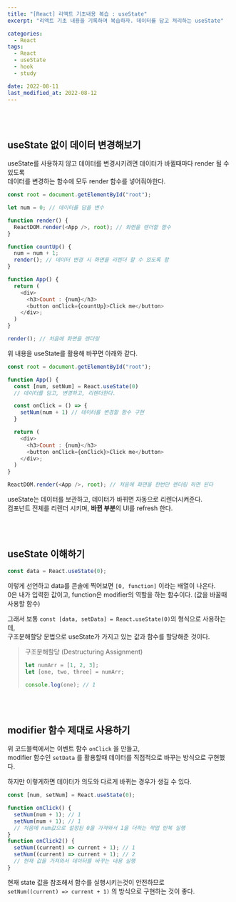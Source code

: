 ```yaml
---
title: "[React] 리액트 기초내용 복습 : useState"
excerpt: "리액트 기초 내용을 기록하며 복습하자. 데이터를 담고 처리하는 useState"

categories:
  - React
tags:
  - React
  - useState
  - hook
  - study

date: 2022-08-11
last_modified_at: 2022-08-12
---
```


<br>
<br>

## useState 없이 데이터 변경해보기

useState를 사용하지 않고 데이터를 변경시키려면 데이터가 바뀔때마다 render 될 수 있도록<br>
데이터를 변경하는 함수에 모두 render 함수를 넣어줘야한다.

```javascript
const root = document.getElementById("root");

let num = 0; // 데이터를 담을 변수

function render() {
  ReactDOM.render(<App />, root); // 화면을 렌더할 함수
}

function countUp() {
  num = num + 1;
  render(); // 데이터 변경 시 화면을 리렌더 할 수 있도록 함
}

function App() {
  return (
    <div>
      <h3>Count : {num}</h3>
      <button onClick={countUp}>Click me</button>
    </div>;
  )
}

render(); // 처음에 화면을 렌더링
```

위 내용을 useState를 활용해 바꾸면 아래와 같다.

```javascript
const root = document.getElementById("root");

function App() {
  const [num, setNum] = React.useState(0)
  // 데이터를 담고, 변경하고, 리렌더한다.

  const onClick = () => {
    setNum(num + 1) // 데이터를 변경할 함수 구현
  }

  return (
    <div>
      <h3>Count : {num}</h3>
      <button onClick={onClick}>Click me</button>
    </div>;
  )
}

ReactDOM.render(<App />, root); // 처음에 화면을 한번만 렌더링 하면 된다
```

useState는 데이터를 보관하고, 데이터가 바뀌면 자동으로 리렌더시켜준다.<br>
컴포넌트 전체를 리렌더 시키며, **바뀐 부분**의 UI를 refresh 한다.

<br>
<br>

## useState 이해하기

```javascript
const data = React.useState(0);
```

이렇게 선언하고 data를 콘솔에 찍어보면 `[0, function]` 이라는 배열이 나온다.<br>
0은 내가 입력한 값이고, function은 modifier의 역할을 하는 함수이다. (값을 바꿀때 사용할 함수)

그래서 보통 `const [data, setData] = React.useState(0)`의 형식으로 사용하는데,<br >
구조분해할당 문법으로 useState가 가지고 있는 값과 함수를 할당해준 것이다.

> 구조분해할당 (Destructuring Assignment)
>
> ```javascript
> let numArr = [1, 2, 3];
> let [one, two, three] = numArr;
>
> console.log(one); // 1
> ```

<br>
<br>

## modifier 함수 제대로 사용하기

위 코드블럭에서는 이벤트 함수 `onClick` 을 만들고,<br>
modifier 함수인 `setData` 를 활용할때 데이터를 직접적으로 바꾸는 방식으로 구현했다.

하지만 이렇게하면 데이터가 의도와 다르게 바뀌는 경우가 생길 수 있다.

```javascript
const [num, setNum] = React.useState(0);

function onClick() {
  setNum(num + 1); // 1
  setNum(num + 1); // 1
  // 처음에 num값으로 설정된 0을 가져와서 1을 더하는 작업 반복 실행
}
function onClick2() {
  setNum((current) => current + 1); // 1
  setNum((current) => current + 1); // 2
  // 현재 값을 가져와서 데이터를 바꾸는 내용 실행
}
```

현재 state 값을 참조해서 함수를 실행시키는것이 안전하므로<br>
`setNum((current) => current + 1)` 의 방식으로 구현하는 것이 좋다.
